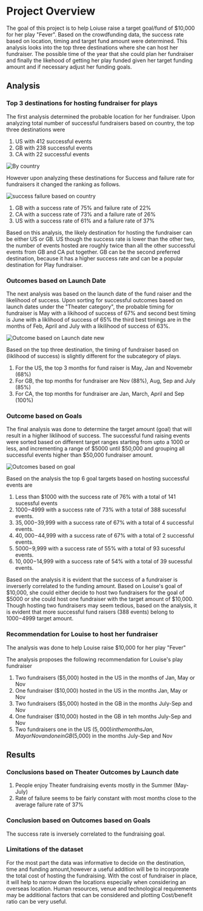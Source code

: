 # Project Overview
The goal of this project is to help Loiuse raise a target goal/fund of $10,000 for her play "Fever". Based on the crowdfunding data, the success rate based on location, timing and target fund amount were determined. This analysis looks into the top three destinations where she can host her fundraiser. The possible time of the year that she could plan her fundraiser and finally the likehood of getting her play funded given her target funding amount and if necessary adjust her funding goals.



## Analysis
### Top 3 destinations for hosting fundraiser for plays


The first analysis determined the probable location for her fundraiser. Upon analyzing total number of successful fundraisers based on country, the top three destinations were
1. US with 412 successful events
2. GB with 238 successful events
3. CA with 22 successful events


![By country](https://user-images.githubusercontent.com/116985403/201022854-3d5d108d-68c0-49cc-8eee-e355f20edf54.png)

However upon analyzing these destinations for Success and failure rate for fundraisers it changed the ranking as follows.


![success failure based on country](https://user-images.githubusercontent.com/116985403/201023011-4f148005-748a-4419-bb18-c517f501594a.png)


1. GB with a success rate of 75% and failure rate of 22%
2. CA with a success rate of 73% and a failure rate of 26%
3. US with a success rate of 61% and a failure rate of 37%

Based on this analysis, the likely destination for hosting the fundraiser can be either US or GB. US though the success rate is lower than the other two, the number of events hosted are roughly twice than all the other successful events from GB and CA put together. GB can be the second preferred destination, because it has a higher success rate and can be a popular destination for Play fundraiser. 

### Outcomes based on Launch Date


The next analysis was based on the launch date of the fund raiser and the likelihood of success. Upon sorting for successful outcomes based on launch dates under the "Theater category", the probable timing for fundraiser is May with a likihood of success of 67% and second best timing is June with a liklihood of success of 65% the third best timings are in the months of Feb, April and July with a likilihood of success of 63%.

![Outcome based on Launch date new](https://user-images.githubusercontent.com/116985403/201023634-670013b8-43b3-43c3-86fb-bf1c0fd85c2c.png)



Based on the top three destination, the timing of fundraiser based on (liklihood of success) is slightly different for the subcategory of plays.

1. For the US, the top 3 months for fund raiser is May, Jan and Novemebr (68%)
2. For GB, the top  months for fundraiser are Nov (88%), Aug, Sep and July (85%) 
3. For CA, the top months for fundraiser are Jan, March, April and Sep (100%)

### Outcome based on Goals
The final analysis was done to determine the target amount (goal) that will result in a higher liklihood of success. The successful fund raising events were sorted based on different target ranges starting from upto a 1000 or less, and incrementing a range of $5000 until $50,000 and grouping all successful events higher than $50,000 fundraiser amount. 

![Outcomes based on goal](https://user-images.githubusercontent.com/116985403/201023682-4fa75bed-7c6c-4b69-b5c7-3476de0c22e0.png)


Based on the analysis the top 6 goal targets based on hosting successful events are

1. Less than $1000 with the success rate of 76% with a total of 141 sucessful events
2. $1000-$4999 with a success rate of 73% with a total of 388 sucessful events.
3. $35,000-$39,999 with a success rate of 67% with a total of 4 successful events.
4. $40,000-$44,999 with a success rate of 67% with a total of 2 successful events.
5. $5000-$9,999 with a success rate of 55% with a total of 93 sucessful events.
6. $10,000-$14,999 with a success rate of 54% with a total of 39 sucessful events.
 

Based on the analysis it is evident that the success of a fundraiser is inverserly correlated to the funding amount. Based on Louise's goal of $10,000, she could either decide to host two fundraisers for the goal of $5000 or she could host one fundraiser with the target amount of $10,000. Though hosting two fundraisers may seem tedious, based on the analysis, it is evident that more successful fund raisers (388 events) belong to $1000-$4999 target amount.
 
### Recommendation for Louise to host her fundraiser

The analysis was done to help Louise raise $10,000 for her play "Fever"

The analysis proposes the following recommendation for Louise's play fundraiser

1. Two fundraisers ($5,000) hosted in the US in the months of Jan, May or Nov
2. One fundraiser ($10,000) hosted in the US in the months Jan, May or Nov
3. Two fundraisers ($5,000) hosted in the GB in the months July-Sep and Nov
4. One fundraiser ($10,000) hosted in the GB in teh months July-Sep and Nov
5. Two fundraisers one in the US ($5,000) in the months Jan, May or Nov and one in GB ($5,000) in the months July-Sep and Nov




## Results
### Conclusions based on Theater Outcomes by Launch date
1. People enjoy Theater fundraising events mostly in the Summer (May-July)
2. Rate of failure seems to be fairly constant with most months close to the average failure rate of 37%
### Conclusion based on Outcomes based on Goals
The success rate is inversely correlated to the fundraising goal.
### Limitations of the dataset
For the most part the data was informative to decide on the destination, time and funding amount,however a useful addition will be to incorporate the total cost of hosting the fundraising. With the cost of fundraiser in place, it will help to narrow down the locations especially when considering an overseas location. Human resources, venue and technological requirements may be additional factors that can be considered and plotting Cost/benefit ratio can be very useful.

